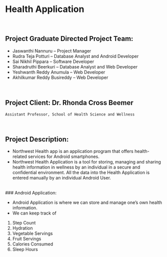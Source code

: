 # Health Application
<br>

## Project Graduate Directed Project Team: 

*	Jaswanthi Nannuru – Project Manager
*	Rudra Teja Potturi – Database Analyst and Android Developer
*	Sai Nikhil Pippara – Software Developer
* Sharadruthi Beerkuri – Database Analyst and Web Developer
*	Yeshwanth Reddy Anumula – Web Developer
*	Akhilkumar Reddy Busireddy – Web Developer
<br>

## Project Client: Dr. Rhonda Cross Beemer
    Assistant Professor, School of Health Science and Wellness 
<br>

## Project Description: 
*	Northwest Health app is an application program that offers health-related services for Android smartphones.
*	Northwest Health Application is a tool for storing, managing and sharing health information in wellness by an individual in a secure       and confidential environment. All the data into the Health Application is entered manually by an individual Android User.
<br>
### Android Application:

*	Android Application is where we can store and manage one’s own health information.
*	We can keep track of
1.	Step Count
2.	Hydration
3.	Vegetable Servings
4.	Fruit Servings
5.	Calories Consumed
6.	Sleep Hours


